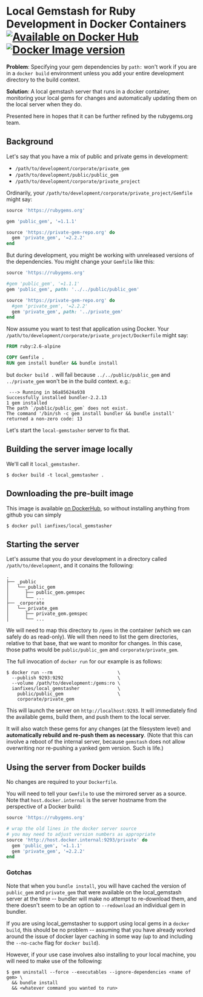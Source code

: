# Local Gemstash for Ruby Development in Docker Containers [![Available on Docker Hub](https://img.shields.io/docker/pulls/ianfixes/local_gemstasher.svg)](https://hub.docker.com/r/ianfixes/local_gemstasher) [![Docker Image version](https://img.shields.io/docker/v/ianfixes/local_gemstasher.svg)](https://hub.docker.com/r/ianfixes/local_gemstasher)

**Problem**: Specifying your gem dependencies by `path:` won't work if you are in a `docker build` environment unless you add your entire development directory to the build context.

**Solution**: A local gemstash server that runs in a docker container, monitoring your local gems for changes and automatically updating them on the local server when they do.


Presented here in hopes that it can be further refined by the rubygems.org team.

## Background

Let's say that you have a mix of public and private gems in development:

* `/path/to/development/corporate/private_gem`
* `/path/to/development/public/public_gem`
* `/path/to/development/corporate/private_project`

Ordinarily, your `/path/to/development/corporate/private_project/Gemfile` might say:

```ruby
source 'https://rubygems.org'

gem 'public_gem', '=1.1.1'

source 'https://private-gem-repo.org' do
  gem 'private_gem', '=2.2.2'
end
```

But during development, you might be working with unreleased versions of the dependencies.  You might change your `Gemfile` like this:

```ruby
source 'https://rubygems.org'

#gem 'public_gem', '=1.1.1'
gem 'public_gem', path: '../../public/public_gem'

source 'https://private-gem-repo.org' do
  #gem 'private_gem', '=2.2.2'
  gem 'private_gem', path: '../private_gem'
end
```

Now assume you want to test that application using Docker.  Your `/path/to/development/corporate/private_project/Dockerfile` might say:

```Dockerfile
FROM ruby:2.6-alpine

COPY Gemfile .
RUN gem install bundler && bundle install
```

but `docker build .` will fail because `../../public/public_gem` and `../private_gem` won't be in the build context.  e.g.:

```
 ---> Running in b6a85624a938
Successfully installed bundler-2.2.13
1 gem installed
The path `/public/public_gem` does not exist.
The command '/bin/sh -c gem install bundler && bundle install' returned a non-zero code: 13
```

Let's start the `local-gemstasher` server to fix that.

## Building the server image locally

We'll call it `local_gemstasher`.

```console
$ docker build -t local_gemstasher .
```


## Downloading the pre-built image

This image is available [on DockerHub]((https://hub.docker.com/r/ianfixes/local_gemstasher)), so without installing anything from github you can simply

```console
$ docker pull ianfixes/local_gemstasher
```

## Starting the server

Let's assume that you do your development in a directory called `/path/to/development`, and it conains the following:

```
.
├── _public
│   └──_public_gem
│      ├── public_gem.gemspec
│      └── ...
├── _corporate
│   └──_private_gem
│      ├── private_gem.gemspec
│      └── ...
```

We will need to map this directory to `/gems` in the container (which we can safely do as read-only).  We will then need to list the gem directories, relative to that base, that we want to monitor for changes.  In this case, those paths would be `public/public_gem` and `corporate/private_gem`.

The full invocation of `docker run` for our example is as follows:

```console
$ docker run --rm                        \
  --publish 9293:9292                    \
  --volume /path/to/development:/gems:ro \
  ianfixes/local_gemstasher              \
    public/public_gem                    \
    corporate/private_gem
```

This will launch the server on `http://localhost:9293`.  It will immediately find the available gems, build them, and push them to the local server.

It will also watch these gems for any changes (at the filesystem level) and **automatically rebuild and re-push them as necessary**.  (Note that this can involve a reboot of the internal server, because `gemstash` does not allow overwriting nor re-pushing a yanked gem version.  Such is life.)

## Using the server from Docker builds

No changes are required to your `Dockerfile`.

You will need to tell your `Gemfile` to use the mirrored server as a source.  Note that `host.docker.internal` is the server hostname from the perspective of a Docker build:

```ruby
source 'https://rubygems.org'

# wrap the old lines in the docker server source
# you may need to adjust version numbers as appropriate
source 'http://host.docker.internal:9293/private' do
  gem 'public_gem', '=1.1.1'
  gem 'private_gem', '=2.2.2'
end
```

### Gotchas

Note that when you `bundle install`, you will have cached the version of `public_gem` and `private_gem` that were available on the local_gemstash server at the time -- bundler will make no attempt to re-download them, and there doesn't seem to be an option to `--redownload` an individual gem in bundler.

If you are using local_gemstasher to support using local gems in a `docker build`, this should be no problem -- assuming that you have already worked around the issue of docker layer caching in some way (up to and including the `--no-cache` flag for `docker build`).

However, if your use case involves also installing to your local machine, you will need to make use of the following:

```console
$ gem uninstall --force --executables --ignore-dependencies <name of gem> \
  && bundle install
  && <whatever command you wanted to run>
```
